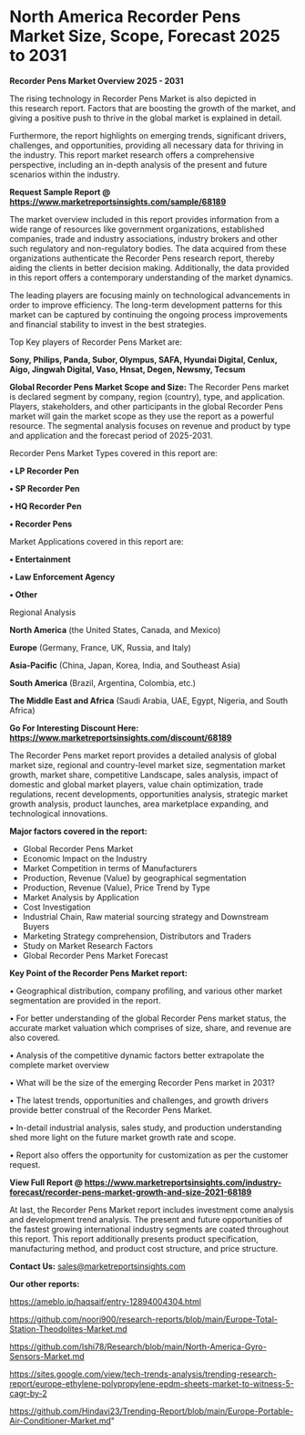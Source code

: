 # North America Recorder Pens Market Size, Scope, Forecast 2025 to 2031

<Strong> Recorder Pens Market Overview 2025 - 2031</strong>

The rising technology in Recorder Pens Market is also depicted in this research report. Factors that are boosting the growth of the market, and giving a positive push to thrive in the global market is explained in detail.

Furthermore, the report highlights on emerging trends, significant drivers, challenges, and opportunities, providing all necessary data for thriving in the industry. This report market research offers a comprehensive perspective, including an in-depth analysis of the present and future scenarios within the industry.

<strong>Request Sample Report @ <a href=https://www.marketreportsinsights.com/sample/68189>https://www.marketreportsinsights.com/sample/68189</a></strong>

The market overview included in this report provides information from a wide range of resources like government organizations, established companies, trade and industry associations, industry brokers and other such regulatory and non-regulatory bodies. The data acquired from these organizations authenticate the Recorder Pens research report, thereby aiding the clients in better decision making. Additionally, the data provided in this report offers a contemporary understanding of the market dynamics.

The leading players are focusing mainly on technological advancements in order to improve efficiency. The long-term development patterns for this market can be captured by continuing the ongoing process improvements and financial stability to invest in the best strategies.

Top Key players of Recorder Pens Market are:

<strong>Sony, Philips, Panda, Subor, Olympus, SAFA, Hyundai Digital, Cenlux, Aigo, Jingwah Digital, Vaso, Hnsat, Degen, Newsmy, Tecsum</strong>

<strong><b>Global Recorder Pens Market Scope and Size:</b></strong>
The Recorder Pens market is declared segment by company, region (country), type, and application. Players, stakeholders, and other participants in the global Recorder Pens market will gain the market scope as they use the report as a powerful resource. The segmental analysis focuses on revenue and product by type and application and the forecast period of 2025-2031.

Recorder Pens Market Types covered in this report are:

<strong>• LP Recorder Pen

• SP Recorder Pen

• HQ Recorder Pen

• Recorder Pens</strong>

Market Applications covered in this report are:

<strong>• Entertainment

• Law Enforcement Agency

• Other</strong> 

Regional Analysis

<strong>North America</strong> (the United States, Canada, and Mexico)

<strong>Europe</strong> (Germany, France, UK, Russia, and Italy)

<strong>Asia-Pacific</strong> (China, Japan, Korea, India, and Southeast Asia)

<strong>South America</strong> (Brazil, Argentina, Colombia, etc.)

<strong>The Middle East and Africa</strong> (Saudi Arabia, UAE, Egypt, Nigeria, and South Africa)

<strong>Go For Interesting Discount Here: <a href=https://www.marketreportsinsights.com/discount/68189>https://www.marketreportsinsights.com/discount/68189</a></strong>

The Recorder Pens market report provides a detailed analysis of global market size, regional and country-level market size, segmentation market growth, market share, competitive Landscape, sales analysis, impact of domestic and global market players, value chain optimization, trade regulations, recent developments, opportunities analysis, strategic market growth analysis, product launches, area marketplace expanding, and technological innovations.

<strong><b>Major factors covered in the report:</b></strong>
<ul>
  <li>Global Recorder Pens Market </li>
  <li>Economic Impact on the Industry</li>
  <li>Market Competition in terms of Manufacturers</li>
  <li>Production, Revenue (Value) by geographical segmentation</li>
  <li>Production, Revenue (Value), Price Trend by Type</li>
  <li>Market Analysis by Application</li>
  <li>Cost Investigation</li>
  <li>Industrial Chain, Raw material sourcing strategy and Downstream Buyers</li>
  <li>Marketing Strategy comprehension, Distributors and Traders</li>
  <li>Study on Market Research Factors</li>
  <li>Global Recorder Pens Market Forecast</li>
</ul>

<strong><b>Key Point of the Recorder Pens Market report:</b></strong>

• Geographical distribution, company profiling, and various other market segmentation are provided in the report.

• For better understanding of the global Recorder Pens market status, the accurate market valuation which comprises of size, share, and revenue are also covered.

• Analysis of the competitive dynamic factors better extrapolate the complete market overview

• What will be the size of the emerging Recorder Pens market in 2031?

• The latest trends, opportunities and challenges, and growth drivers provide better construal of the Recorder Pens Market.

• In-detail industrial analysis, sales study, and production understanding shed more light on the future market growth rate and scope.

• Report also offers the opportunity for customization as per the customer request.

<strong><b>View Full Report @ <a href=https://www.marketreportsinsights.com/industry-forecast/recorder-pens-market-growth-and-size-2021-68189>https://www.marketreportsinsights.com/industry-forecast/recorder-pens-market-growth-and-size-2021-68189</a></b></strong>


At last, the Recorder Pens Market report includes investment come analysis and development trend analysis. The present and future opportunities of the fastest growing international industry segments are coated throughout this report. This report additionally presents product specification, manufacturing method, and product cost structure, and price structure.

<strong>Contact Us:</strong>
sales@marketreportsinsights.com

<strong>Our other reports:</strong>

<a href=https://ameblo.jp/haqsaif/entry-12894004304.html>https://ameblo.jp/haqsaif/entry-12894004304.html</a>

<a href=https://github.com/noori900/research-reports/blob/main/Europe-Total-Station-Theodolites-Market.md>https://github.com/noori900/research-reports/blob/main/Europe-Total-Station-Theodolites-Market.md</a>

<a href=https://github.com/Ishi78/Research/blob/main/North-America-Gyro-Sensors-Market.md>https://github.com/Ishi78/Research/blob/main/North-America-Gyro-Sensors-Market.md</a>

<a href=https://sites.google.com/view/tech-trends-analysis/trending-research-report/europe-ethylene-polypropylene-epdm-sheets-market-to-witness-5-cagr-by-2>https://sites.google.com/view/tech-trends-analysis/trending-research-report/europe-ethylene-polypropylene-epdm-sheets-market-to-witness-5-cagr-by-2</a>

<a href=https://github.com/Hindavi23/Trending-Report/blob/main/Europe-Portable-Air-Conditioner-Market.md>https://github.com/Hindavi23/Trending-Report/blob/main/Europe-Portable-Air-Conditioner-Market.md</a>"
